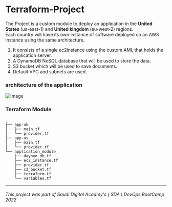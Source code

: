 

# Terraform-Project

The Project is a custom module to deploy an application in the **United States** (us-east-1) and **United kingdom** (eu-west-2) regions. \
Each country will have its own instance of software deployed on an AWS instance using the same architecture.

1. It consists of a single ec2instance using the custom AMI, that holds the 
application server.
2. A DynamoDB NoSQL database that will be used to store the data.
3. S3 bucket which will be used to save documents.
4. Default VPC and subnets are used.  <br />

### architecture of the application
![image](https://user-images.githubusercontent.com/55548241/191432125-9e2775cb-5883-4e4d-a5b4-4b00b1ca2af5.png) 


### Terraform Module

```
.
├── app-uk
│   ├── main.tf
│   └── provider.tf
├── app-us
│   ├── main.tf
│   └── provider.tf
└── application_module
    ├── daynmo_db.tf
    ├── ec2_instance.tf
    ├── provider.tf
    ├── s3_bucket.tf
    ├── terraform.tf
    └── variables.tf

```
---
###### This project was part of Saudi Digital Acadmy's ( SDA ) DevOps BootCamp 2022
